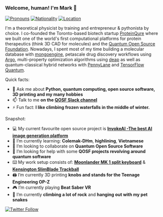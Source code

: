 ### Welcome, human! I'm Mark 👋

[![Pronouns](https://img.shields.io/badge/Pronouns-he%2Fhim-blue)](https://uwm.edu/lgbtrc/support/gender-pronouns/)
[![Nationality](https://img.shields.io/badge/Nationality-German-gold)](https://goo.gl/maps/PENwf1CozT6TpnBW6)
[![Location](https://img.shields.io/badge/Location-Toronto%2C%20Canada-red)](https://goo.gl/maps/oX2GBATc4ev1mgLT6)

I'm a theoretical physicist by training and entrepreneur & pythonista by choice. I co-founded the Toronto-based biotech startup [ProteinQure](https://proteinqure.com) where we built one of the world's first computational platforms for protein therapeutics (think 3D CAD for molecules) and the [Quantum Open Source Foundation](https://qosf.org). Nowadays, I spent most of my time building a molecular database with [mongoengine](https://github.com/MongoEngine/mongoengine), petascale drug discovery workflows using [Argo](https://github.com/argoproj/argo-workflows), multi-property optimization algorithms using [deap](https://github.com/DEAP/deap) as well as quantum-classical hybrid networks with [PennyLane](https://github.com/PennyLaneAI/pennylane) and [TensorFlow Quantum](https://github.com/tensorflow/quantum).

Quick facts:

- 💬 Ask me about **Python, quantum computing, open source software, 3D printing and my many hobbies**
- 📫 Talk to me **on the [QOSF Slack channel](https://qosf.org/join)**
- ⚡ Fun fact: **I like climbing frozen waterfalls in the middle of winter.**

Snapshot:

- 💻 My current favourite open source project is **[InvokeAI -The best AI image generation platform](https://github.com/invoke-ai/InvokeAI)**
- 🌱 I’m currently learning: **Colemak-DHm**, **highlining**, **Vietnamese**
- 👯 I’m looking to collaborate on **Quantum Open Source Software**
- 🤔 I’m looking for help with some **QOSF projects revolving around quantum software**
- ⌨️ My work setup consists of: [**Moonlander MK 1 split keyboard**](https://www.zsa.io/moonlander/) & [**Kensington SlimBlade Trackball**](https://www.kensington.com/en-ca/p/products/control/trackballs/slimblade-trackball/)
- 🖨️ I’m currently 3D printing **knobs and stands for the Teenage Engineering OP-Z**
- 🎮 I’m currently playing **Beat Saber VR**
- 🚐 I’m currently **climbing a lot of rock** and **hanging out with my pet snakes**

[![Twitter Follow](https://img.shields.io/twitter/follow/mark_fingerhuth?style=social)](https://twitter.com/mark_fingerhuth)
